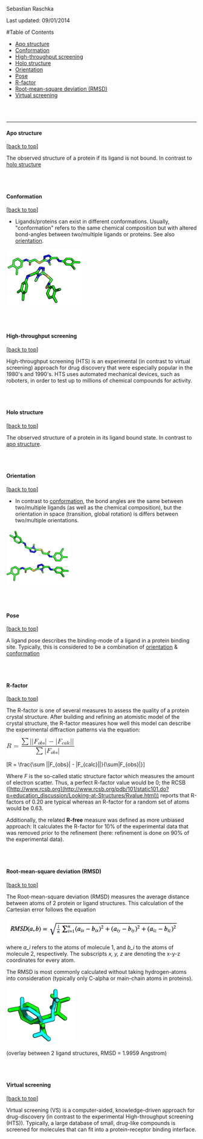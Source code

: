 Sebastian Raschka

Last updated: 09/01/2014

<a class="mk-toclify" id="table-of-contents"></a>

#Table of Contents
- [Apo structure](#apo-structure)
- [Conformation](#conformation)
- [High-throughput screening](#high-throughput-screening)
- [Holo structure](#holo-structure)
- [Orientation](#orientation)
- [Pose](#pose)
- [R-factor](#r-factor)
- [Root-mean-square deviation (RMSD)](#root-mean-square-deviation-rmsd)
- [Virtual screening](#virtual-screening)





<br>
<br>
<hr>


<a class="mk-toclify" id="apo-structure"></a>
#### Apo structure 

[[back to top](#table-of-contents)]

The observed structure of a protein if its ligand is not bound. In contrast to [holo structure](#holo-structure)

<br>
<br>

<a class="mk-toclify" id="conformation"></a>
#### Conformation   
[[back to top](#table-of-contents)]

- Ligands/proteins can exist in different conformations. Usually, "conformation" refers to the same chemical composition but with altered bond-angles between two/multiple ligands or proteins. See also [orientation](#orientation).

![ligand conformation](./images/ligand_conformation.png)

<br>
<br>

<a class="mk-toclify" id="high-throughput-screening"></a>
#### High-throughput screening   

[[back to top](#table-of-contents)]  

High-throughput screening (HTS) is an experimental (in contrast to virtual screening) approach for drug discovery that were especially popular in the 1980's and 1990's. HTS uses automated mechanical devices, such as roboters, in order to test up to millions of chemical compounds for activity.

<br>
<br>

<a class="mk-toclify" id="holo-structure"></a>
#### Holo structure    

[[back to top](#table-of-contents)]

The observed structure of a protein in its ligand bound state. In contrast to [apo structure](#apo-structure).

<br>
<br>

<a class="mk-toclify" id="orientation"></a>
#### Orientation

[[back to top](#table-of-contents)]

- In contrast to [conformation](#conformation), the bond angles are the same between two/multiple ligands (as well as the chemical composition), but the orientation in space (transition, global rotation) is differs between two/multiple orientations.

![ligand orientation](./images/ligand_orientation.png)

<br>
<br>

<a class="mk-toclify" id="pose"></a>
#### Pose  

[[back to top](#table-of-contents)]

A ligand pose describes the binding-mode of a ligand in a protein binding site. Typically, this is considered to be a combination of [orientation](#orientation) & [conformation](#conformation)

<br>
<br>

<a class="mk-toclify" id="r-factor"></a>
#### R-factor

[[back to top](#table-of-contents)]

The R-factor is one of several measures to assess the quality of a protein crystal structure. After building and refining an atomistic model of the crystal structure, the R-factor measures how well this model can describe the experimental diffraction patterns via the equation:

![](./images/r_factor.gif)

[R = \frac{\sum ||F_{obs}| - |F_{calc}||}{\sum|F_{obs}|}]

Where *F* is the so-called static structure factor which measures the amount of electron scatter.
Thus, a perfect R-factor value would be 0; the RCSB ([http://www.rcsb.org](http://www.rcsb.org/pdb/101/static101.do?p=education_discussion/Looking-at-Structures/Rvalue.html)) reports that R-factors of 0.20 are typical whereas an R-factor for a random set of atoms would be 0.63.

Additionally, the related **R-free** measure was defined as more unbiased approach: It calculates the R-factor for 10% of the experimental data that was removed prior to the refinement (here: refinement is done on 90% of the experimental data).



<br>
<br>

<a class="mk-toclify" id="root-mean-square-deviation-rmsd"></a>
#### Root-mean-square deviation (RMSD) 

[[back to top](#table-of-contents)]

The Root-mean-square deviation (RMSD) measures the average distance between atoms of 2 protein or ligand structures. This calculation of the Cartesian error follows the equation

![rmsd equation](./images/rmsd_equation.png)

where *a_i* refers to the atoms of molecule 1, and *b_i* to the atoms of molecule 2, respectively. The subscripts *x, y, z* are denoting the x-y-z coordinates for every atom.

The RMSD is most commonly calculated without taking hydrogen-atoms into consideration (typically only C-alpha or main-chain atoms in proteins).

![Ligand overlay](./images/ligand_overlay_rmsd.png)

(overlay between 2 ligand structures, RMSD = 1.9959 Angstrom)

<br>
<br>

<a class="mk-toclify" id="virtual-screening"></a>
#### Virtual screening

[[back to top](#table-of-contents)]

Virtual screening (VS) is a computer-aided, knowledge-driven approach for drug-discovery (in contrast to the experimental High-throughput screening (HTS)). Typically, a large database of small, drug-like compounds is screened for molecules that can fit into a protein-receptor binding interface.
